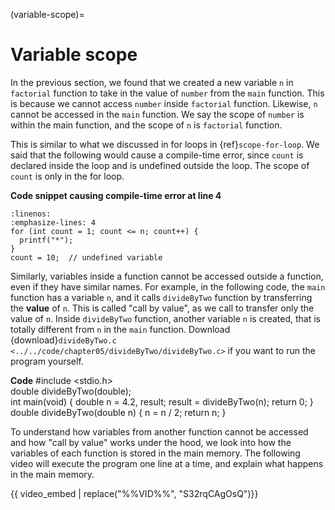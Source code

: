 (variable-scope)=
# Variable scope

In the previous section, we found that we created a new variable `n` in `factorial` function to take in the value of `number` from the `main` function. This is because we cannot access `number` inside `factorial` function. Likewise, `n` cannot be accessed in the `main` function. We say the scope of `number` is within the main function, and the scope of `n` is `factorial` function.

This is similar to what we discussed in for loops in {ref}`scope-for-loop`. We said that the following would cause a compile-time error, since `count` is declared inside the loop and is undefined outside the loop. The scope of `count` is only in the for loop.

**Code snippet causing compile-time error at line $4$**
```{code-block} c
:linenos:
:emphasize-lines: 4
for (int count = 1; count <= n; count++) {
  printf("*");
}
count = 10;  // undefined variable
```

Similarly, variables inside a function cannot be accessed outside a function, even if they have similar names. For example, in the following code, the `main` function has a variable `n`, and it calls `divideByTwo` function by transferring the **value** of `n`. This is called "call by value", as we call to transfer only the value of `n`. Inside `divideByTwo` function, another variable `n` is created, that is totally different from `n` in the `main` function. Download {download}`divideByTwo.c <../../code/chapter05/divideByTwo/divideByTwo.c>` if you want to run the program yourself.

**Code**
<code-runner language="c">
#include <stdio.h>
<br>
double divideByTwo(double);
<br>
int main(void) {
  double n = 4.2, result;
  result = divideByTwo(n);
  return 0;
}
<br>
double divideByTwo(double n) {
  n = n / 2;
  return n;
}
</code-runner>

To understand how variables from another function cannot be accessed and how "call by value" works under the hood, we look into how the variables of each function is stored in the main memory. The following video will execute the program one line at a time, and explain what happens in the main memory.

{{ video_embed | replace("%%VID%%", "S32rqCAgOsQ")}}